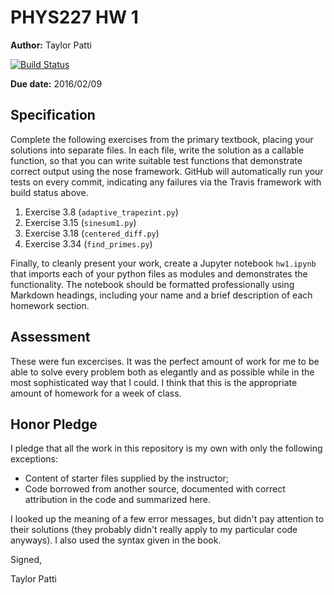 # PHYS227 HW 1

**Author:** Taylor Patti

[![Build Status](https://travis-ci.org/chapman-phys227-2016s/hw-1-patti102.svg?branch=master)](https://travis-ci.org/chapman-phys227-2016s/hw-1-patti102)

**Due date:** 2016/02/09

## Specification

Complete the following exercises from the primary textbook, placing your solutions into separate files. In each file, write the solution as a callable function, so that you can write suitable test functions that demonstrate correct output using the nose framework. GitHub will automatically run your tests on every commit, indicating any failures via the Travis framework with build status above.

1. Exercise 3.8 (```adaptive_trapezint.py```)
1. Exercise 3.15 (```sinesum1.py```)
1. Exercise 3.18 (```centered_diff.py```)
1. Exercise 3.34 (```find_primes.py```)

Finally, to cleanly present your work, create a Jupyter notebook ```hw1.ipynb``` that imports each of your python files as modules and demonstrates the functionality. The notebook should be formatted professionally using Markdown headings, including your name and a brief description of each homework section.

## Assessment

These were fun excercises. It was the perfect amount of work for me to be able to solve every problem both as elegantly and as possible while in the most sophisticated way that I could. I think that this is the appropriate amount of homework for a week of class.

## Honor Pledge

I pledge that all the work in this repository is my own with only the following exceptions:

* Content of starter files supplied by the instructor;
* Code borrowed from another source, documented with correct attribution in the code and summarized here.

I looked up the meaning of a few error messages, but didn't pay attention to their solutions (they probably didn't really apply to my particular code anyways). I also used the syntax given in the book.

Signed,

Taylor Patti
